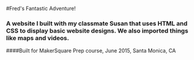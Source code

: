 #Fred's Fantastic Adventure!

### A website I built with my classmate Susan that uses HTML and CSS to display basic website designs. We also imported things like maps and videos.

####Built for MakerSquare Prep course, June 2015, Santa Monica, CA